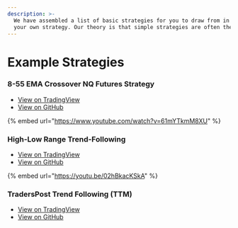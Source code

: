 ```yaml
---
description: >-
  We have assembled a list of basic strategies for you to draw from in building
  your own strategy. Our theory is that simple strategies are often the best.
---
```


# Example Strategies

### 8-55 EMA Crossover NQ Futures Strategy

* [View on TradingView](https://www.tradingview.com/script/tubAmq4X-8-55-EMA-Crossover-NQ-Futures-Strategy/)
* [View on GitHub](https://github.com/TradersPost/pinescript/blob/master/strategies/8-55-EMA-Crossover-NQ-Futures-Strategy.pinescript)

{% embed url="https://www.youtube.com/watch?v=61mYTkmM8XU" %}

### High-Low Range Trend-Following

* [View on TradingView](https://www.tradingview.com/script/ouTuH5zc-TradersPost-High-Low-Range-Strategy/)
* [View on GitHub](https://github.com/TradersPost/pinescript/blob/master/strategies/HighLowRangeTrendFollowing.pinescript)

{% embed url="https://youtu.be/02hBkacKSkA" %}

### TradersPost Trend Following (TTM)

* [View on TradingView](https://www.tradingview.com/script/lZXsyxaP-TradersPost-Trend-Following-TTF/)
* [View on GitHub](https://github.com/TradersPost/pinescript/blob/master/strategies/TradersPost%20Complex%20Example%20MOMO%20Strategy.pinescript)


